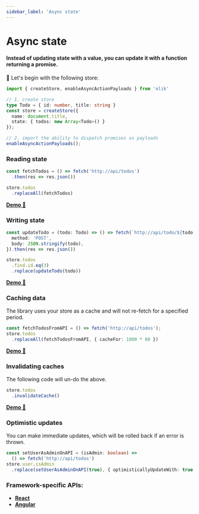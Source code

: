 ```yaml
---
sidebar_label: 'Async state'
---
```


# Async state

#### Instead of updating state with a **value**, you can update it with a function returning a **promise**.

🥚 Let's begin with the following store:
```ts
import { createStore, enableAsyncActionPayloads } from 'olik'

// 1. create store
type Todo = { id: number, title: string }
const store = createStore({
  name: document.title,
  state: { todos: new Array<Todo>() }
});

// 2. import the ability to dispatch promises as payloads
enableAsyncActionPayloads();
```

### Reading state
```ts
const fetchTodos = () => fetch('http://api/todos')
  .then(res => res.json())

store.todos
  .replaceAll(fetchTodos)
```
[**Demo 🥚**](https://codesandbox.io/s/reading-async-state-3x6xh?file=/src/index.ts)

### Writing state
```ts
const updateTodo = (todo: Todo) => () => fetch(`http://api/todo/${todo.id}`, {
  method: 'POST',
  body: JSON.stringify(todo),
}).then(res => res.json())

store.todos
  .find.id.eq(3)
  .replace(updateTodo(todo))
```
[**Demo 🥚**](https://codesandbox.io/s/writing-async-state-r8rs6?file=/src/index.ts)

### Caching data
The library uses your store as a cache and will not re-fetch for a specified period.
```ts
const fetchTodosFromAPI = () => fetch('http://api/todos');
store.todos
  .replaceAll(fetchTodosFromAPI, { cacheFor: 1000 * 60 })
```
[**Demo 🥚**](https://codesandbox.io/s/olik-demo-caching-data-no-framework-3rvz9?file=/src/index.ts)

### Invalidating caches
The following code will un-do the above.
```ts
store.todos
  .invalidateCache()
```
[**Demo 🥚**](https://codesandbox.io/s/olik-demo-cache-invalidation-no-framework-efore?file=/src/index.ts)

### Optimistic updates
You can make immediate updates, which will be rolled back if an error is thrown.
```ts
const setUserAsAdminOnAPI = (isAdmin: boolean) =>
  () => fetch('http://api/todos')
store.user.isAdmin
  .replace(setUserAsAdminOnAPI(true), { optimisticallyUpdateWith: true })
```

### Framework-specific APIs:
* [**React**](react)
* [**Angular**](angular)
